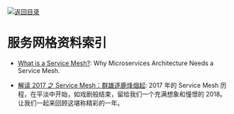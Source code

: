 [![返回目录](https://user-images.githubusercontent.com/5803001/38079637-ff0abcf0-3371-11e8-9b76-ad651620afc7.jpg)](https://github.com/wxyyxc1992/Awesome-Links)

# 服务网格资料索引

* [What is a Service Mesh?](https://avinetworks.com/what-are-microservices-and-containers/): Why Microservices Architecture Needs a Service Mesh.

* [解读 2017 之 Service Mesh：群雄逐鹿烽烟起](https://mp.weixin.qq.com/s/ur3PmLZ6VjP5L5FatIYYmg): 2017 年的 Service Mesh 历程，在平淡中开始，如戏剧般结束，留给我们一个充满想象和憧憬的 2018。让我们一起来回顾这堪称精彩的一年。
